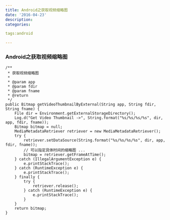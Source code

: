 ```yaml
---
title: Android之获取视频缩略图
date: '2016-04-23'
description:
categories:

tags:android

---
```


>

### Android之获取视频缩略图

>

    /**
     * 获取视频缩略图
     *
     * @param app
     * @param fdir
     * @param fname
     * @return
     */
    public Bitmap getVideoThumbnailByExternal(String app, String fdir, String fname) {
        File dir = Environment.getExternalStorageDirectory();
        Log.d("Get Video Thumbnail ->", String.format("%s/%s/%s/%s", dir, app, fdir, fname));
        Bitmap bitmap = null;
        MediaMetadataRetriever retriever = new MediaMetadataRetriever();
        try {
            retriever.setDataSource(String.format("%s/%s/%s/%s", dir, app, fdir, fname));
            // 可以指定具体时间的缩略图 ...
            bitmap = retriever.getFrameAtTime();
        } catch (IllegalArgumentException e) {
            e.printStackTrace();
        } catch (RuntimeException e) {
            e.printStackTrace();
        } finally {
            try {
                retriever.release();
            } catch (RuntimeException e) {
                e.printStackTrace();
            }
        }
        return bitmap;
    }

>